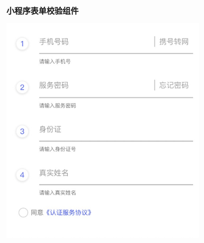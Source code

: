 ## 小程序表单校验组件

![Image text](https://github.com/yozojo/weappForm/blob/master/test/20190701112107.jpg)